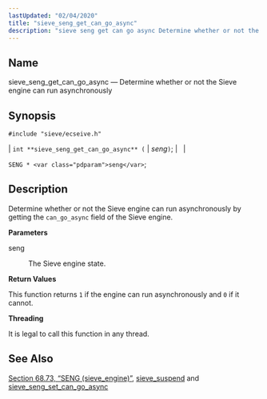 ```yaml
---
lastUpdated: "02/04/2020"
title: "sieve_seng_get_can_go_async"
description: "sieve seng get can go async Determine whether or not the Sieve engine can run asynchronously int sieve seng get can go async seng SENG seng Determine whether or not the Sieve engine can run asynchronously by getting the can go async field of the Sieve engine seng The Sieve..."
---
```


<a name="apis.sieve_seng_get_can_go_async"></a> 
## Name

sieve_seng_get_can_go_async — Determine whether or not the Sieve engine can run asynchronously

## Synopsis

`#include "sieve/ecseive.h"`

| `int **sieve_seng_get_can_go_async** (` | <var class="pdparam">seng</var>`)`; |   |

`SENG * <var class="pdparam">seng</var>`;<a name="idp60682976"></a> 
## Description

Determine whether or not the Sieve engine can run asynchronously by getting the `can_go_async` field of the Sieve engine.

**<a name="idp60684704"></a> Parameters**

<dl class="variablelist">

<dt>seng</dt>

<dd>

The Sieve engine state.

</dd>

</dl>

**<a name="idp60687440"></a> Return Values**

This function returns `1` if the engine can run asynchronously and `0` if it cannot.

**<a name="idp60689280"></a> Threading**

It is legal to call this function in any thread.

<a name="idp60690704"></a> 
## See Also

[Section 68.73, “SENG (sieve_engine)”](structs.seng "68.73. SENG (sieve_engine)"), [sieve_suspend](/momentum/3/3-api/apis-sieve-suspend) and [sieve_seng_set_can_go_async](/momentum/3/3-api/apis-sieve-seng-set-can-go-async)